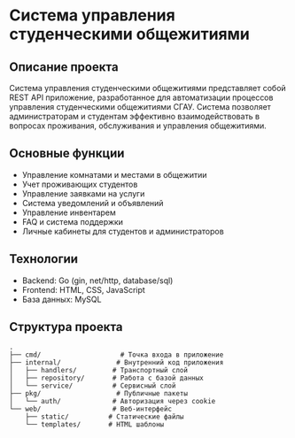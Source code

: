 # Система управления студенческими общежитиями

## Описание проекта
Система управления студенческими общежитиями представляет собой REST API приложение, разработанное для автоматизации процессов управления студенческими общежитиями СГАУ. Система позволяет администраторам и студентам эффективно взаимодействовать в вопросах проживания, обслуживания и управления общежитиями.

## Основные функции
- Управление комнатами и местами в общежитии
- Учет проживающих студентов
- Управление заявками на услуги
- Система уведомлений и объявлений
- Управление инвентарем
- FAQ и система поддержки
- Личные кабинеты для студентов и администраторов

## Технологии
- Backend: Go (gin, net/http, database/sql)
- Frontend: HTML, CSS, JavaScript
- База данных: MySQL

## Структура проекта
```
.
├── cmd/                    # Точка входа в приложение
├── internal/              # Внутренний код приложения
│   ├── handlers/         # Транспортный слой 
│   ├── repository/       # Работа с базой данных
│   └── service/          # Сервисный слой
├── pkg/                   # Публичные пакеты
│   └── auth/             # Авторизация через cookie
└── web/                  # Веб-интерфейс
    ├── static/          # Статические файлы
    └── templates/       # HTML шаблоны
```
